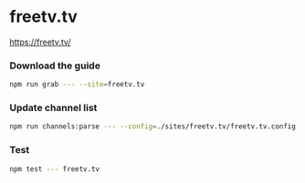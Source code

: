 # freetv.tv

https://freetv.tv/

### Download the guide

```sh
npm run grab --- --site=freetv.tv
```

### Update channel list

```sh
npm run channels:parse --- --config=./sites/freetv.tv/freetv.tv.config.js --output=./sites/freetv.tv/freetv.tv.channels.xml
```

### Test

```sh
npm test --- freetv.tv
```
